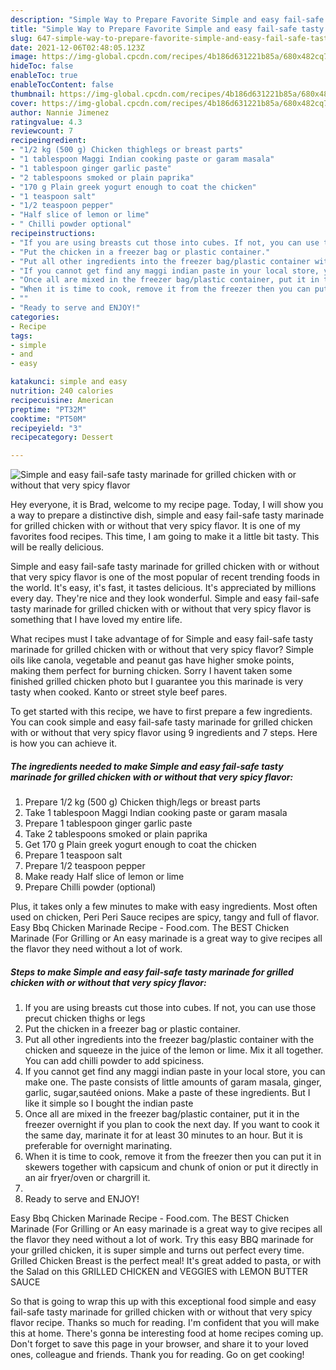 ```yaml
---
description: "Simple Way to Prepare Favorite Simple and easy fail-safe tasty marinade for grilled chicken with or without that very spicy flavor"
title: "Simple Way to Prepare Favorite Simple and easy fail-safe tasty marinade for grilled chicken with or without that very spicy flavor"
slug: 647-simple-way-to-prepare-favorite-simple-and-easy-fail-safe-tasty-marinade-for-grilled-chicken-with-or-without-that-very-spicy-flavor
date: 2021-12-06T02:48:05.123Z
image: https://img-global.cpcdn.com/recipes/4b186d631221b85a/680x482cq70/simple-and-easy-fail-safe-tasty-marinade-for-grilled-chicken-with-or-without-that-very-spicy-flavor-recipe-main-photo.jpg
hideToc: false
enableToc: true
enableTocContent: false
thumbnail: https://img-global.cpcdn.com/recipes/4b186d631221b85a/680x482cq70/simple-and-easy-fail-safe-tasty-marinade-for-grilled-chicken-with-or-without-that-very-spicy-flavor-recipe-main-photo.jpg
cover: https://img-global.cpcdn.com/recipes/4b186d631221b85a/680x482cq70/simple-and-easy-fail-safe-tasty-marinade-for-grilled-chicken-with-or-without-that-very-spicy-flavor-recipe-main-photo.jpg
author: Nannie Jimenez
ratingvalue: 4.3
reviewcount: 7
recipeingredient:
- "1/2 kg (500 g) Chicken thighlegs or breast parts"
- "1 tablespoon Maggi Indian cooking paste or garam masala"
- "1 tablespoon ginger garlic paste"
- "2 tablespoons smoked or plain paprika"
- "170 g Plain greek yogurt enough to coat the chicken"
- "1 teaspoon salt"
- "1/2 teaspoon pepper"
- "Half slice of lemon or lime"
- " Chilli powder optional"
recipeinstructions:
- "If you are using breasts cut those into cubes. If not, you can use those precut chicken thighs or legs"
- "Put the chicken in a freezer bag or plastic container."
- "Put all other ingredients into the freezer bag/plastic container with the chicken and squeeze in the juice of the lemon or lime. Mix it all together. You can add chilli powder to add spiciness."
- "If you cannot get find any maggi indian paste in your local store, you can make one. The paste consists of little amounts of garam masala, ginger, garlic, sugar,sautéed onions. Make a paste of these ingredients. But I like it simple so I bought the indian paste"
- "Once all are mixed in the freezer bag/plastic container, put it in the freezer overnight if you plan to cook the next day. If you want to cook it the same day, marinate it for at least 30 minutes to an hour. But it is preferable for overnight marinating."
- "When it is time to cook, remove it from the freezer then you can put it in skewers together with capsicum and chunk of onion or put it directly in an air fryer/oven or chargrill it."
- ""
- "Ready to serve and ENJOY!"
categories:
- Recipe
tags:
- simple
- and
- easy

katakunci: simple and easy 
nutrition: 240 calories
recipecuisine: American
preptime: "PT32M"
cooktime: "PT50M"
recipeyield: "3"
recipecategory: Dessert

---
```



![Simple and easy fail-safe tasty marinade for grilled chicken with or without that very spicy flavor](https://img-global.cpcdn.com/recipes/4b186d631221b85a/680x482cq70/simple-and-easy-fail-safe-tasty-marinade-for-grilled-chicken-with-or-without-that-very-spicy-flavor-recipe-main-photo.jpg)

Hey everyone, it is Brad, welcome to my recipe page. Today, I will show you a way to prepare a distinctive dish, simple and easy fail-safe tasty marinade for grilled chicken with or without that very spicy flavor. It is one of my favorites food recipes. This time, I am going to make it a little bit tasty. This will be really delicious.

Simple and easy fail-safe tasty marinade for grilled chicken with or without that very spicy flavor is one of the most popular of recent trending foods in the world. It's easy, it's fast, it tastes delicious. It's appreciated by millions every day. They're nice and they look wonderful. Simple and easy fail-safe tasty marinade for grilled chicken with or without that very spicy flavor is something that I have loved my entire life.

What recipes must I take advantage of for Simple and easy fail-safe tasty marinade for grilled chicken with or without that very spicy flavor? Simple oils like canola, vegetable and peanut gas have higher smoke points, making them perfect for burning chicken. Sorry I havent taken some finished grilled chicken photo but I guarantee you this marinade is very tasty when cooked. Kanto or street style beef pares.


To get started with this recipe, we have to first prepare a few ingredients. You can cook simple and easy fail-safe tasty marinade for grilled chicken with or without that very spicy flavor using 9 ingredients and 7 steps. Here is how you can achieve it.

<!--inarticleads1-->

##### The ingredients needed to make Simple and easy fail-safe tasty marinade for grilled chicken with or without that very spicy flavor:

1. Prepare 1/2 kg (500 g) Chicken thigh/legs or breast parts
1. Take 1 tablespoon Maggi Indian cooking paste or garam masala
1. Prepare 1 tablespoon ginger garlic paste
1. Take 2 tablespoons smoked or plain paprika
1. Get 170 g Plain greek yogurt enough to coat the chicken
1. Prepare 1 teaspoon salt
1. Prepare 1/2 teaspoon pepper
1. Make ready Half slice of lemon or lime
1. Prepare  Chilli powder (optional)


Plus, it takes only a few minutes to make with easy ingredients. Most often used on chicken, Peri Peri Sauce recipes are spicy, tangy and full of flavor. Easy Bbq Chicken Marinade Recipe - Food.com. The BEST Chicken Marinade (For Grilling or An easy marinade is a great way to give recipes all the flavor they need without a lot of work. 

<!--inarticleads2-->

##### Steps to make Simple and easy fail-safe tasty marinade for grilled chicken with or without that very spicy flavor:

1. If you are using breasts cut those into cubes. If not, you can use those precut chicken thighs or legs
1. Put the chicken in a freezer bag or plastic container.
1. Put all other ingredients into the freezer bag/plastic container with the chicken and squeeze in the juice of the lemon or lime. Mix it all together. You can add chilli powder to add spiciness.
1. If you cannot get find any maggi indian paste in your local store, you can make one. The paste consists of little amounts of garam masala, ginger, garlic, sugar,sautéed onions. Make a paste of these ingredients. But I like it simple so I bought the indian paste
1. Once all are mixed in the freezer bag/plastic container, put it in the freezer overnight if you plan to cook the next day. If you want to cook it the same day, marinate it for at least 30 minutes to an hour. But it is preferable for overnight marinating.
1. When it is time to cook, remove it from the freezer then you can put it in skewers together with capsicum and chunk of onion or put it directly in an air fryer/oven or chargrill it.
1. 
1. Ready to serve and ENJOY!

Easy Bbq Chicken Marinade Recipe - Food.com. The BEST Chicken Marinade (For Grilling or An easy marinade is a great way to give recipes all the flavor they need without a lot of work. Try this easy BBQ marinade for your grilled chicken, it is super simple and turns out perfect every time. Grilled Chicken Breast is the perfect meal! It&#39;s great added to pasta, or with the Salad on this GRILLED CHICKEN and VEGGIES with LEMON BUTTER SAUCE 

So that is going to wrap this up with this exceptional food simple and easy fail-safe tasty marinade for grilled chicken with or without that very spicy flavor recipe. Thanks so much for reading. I'm confident that you will make this at home. There's gonna be interesting food at home recipes coming up. Don't forget to save this page in your browser, and share it to your loved ones, colleague and friends. Thank you for reading. Go on get cooking!
